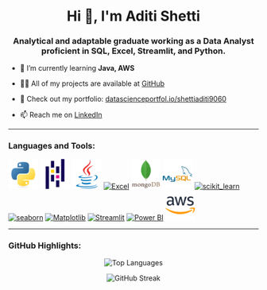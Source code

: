 
<h1 align="center">Hi 👋, I'm Aditi Shetti</h1>
<h3 align="center">Analytical and adaptable graduate working as a Data Analyst proficient in SQL, Excel, Streamlit, and Python.</h3>

- 🌱 I’m currently learning **Java, AWS**

- 👨‍💻 All of my projects are available at [GitHub](https://github.com/AditiShetti)

- 📝 Check out my portfolio: [datascienceportfol.io/shettiaditi9060](https://www.datascienceportfol.io/shettiaditi9060)

- 📫 Reach me on [LinkedIn](https://www.linkedin.com/in/aditi-shetti/)

---

<h3 align="left">Languages and Tools:</h3>
<p align="left">
  <a href="https://www.python.org" target="_blank"><img src="https://raw.githubusercontent.com/devicons/devicon/master/icons/python/python-original.svg" alt="python" width="60" height="60"/></a>
  <a href="https://pandas.pydata.org/" target="_blank"><img src="https://raw.githubusercontent.com/devicons/devicon/master/icons/pandas/pandas-original.svg" alt="pandas" width="60" height="60"/></a>
  <a href="https://www.java.com" target="_blank"><img src="https://raw.githubusercontent.com/devicons/devicon/master/icons/java/java-original.svg" alt="java" width="60" height="60"/></a>
  <a href="https://www.microsoft.com/en-us/microsoft-365/excel" target="_blank"><img src="https://cdn.jsdelivr.net/gh/devicons/devicon/icons/microsoftsqlserver/microsoftsqlserver-plain-wordmark.svg" alt="Excel" width="60" height="60"/></a>
  <a href="https://www.mongodb.com/" target="_blank"><img src="https://raw.githubusercontent.com/devicons/devicon/master/icons/mongodb/mongodb-original-wordmark.svg" alt="mongodb" width="60" height="60"/></a>
  <a href="https://www.mysql.com/" target="_blank"><img src="https://raw.githubusercontent.com/devicons/devicon/master/icons/mysql/mysql-original-wordmark.svg" alt="mysql" width="60" height="60"/></a>
  <a href="https://scikit-learn.org/" target="_blank"><img src="https://upload.wikimedia.org/wikipedia/commons/0/05/Scikit_learn_logo_small.svg" alt="scikit_learn" width="60" height="60"/></a>
  <a href="https://seaborn.pydata.org/" target="_blank"><img src="https://seaborn.pydata.org/_images/logo-mark-lightbg.svg" alt="seaborn" width="60" height="60"/></a>
  <a href="https://matplotlib.org/" target="_blank"><img src="https://matplotlib.org/_static/images/logo2.svg" alt="Matplotlib" width="60" height="60"/></a>
  <a href="https://streamlit.io/" target="_blank"><img src="https://streamlit.io/images/brand/streamlit-logo-secondary-colormark-darktext.svg" alt="Streamlit" width="60" height="60"/></a>
  <a href="https://powerbi.microsoft.com/" target="_blank"><img src="https://github.com/microsoft/PowerBI-Icons/blob/main/SVG/Power-BI.svg?raw=true" alt="Power BI" width="60" height="60"/></a>
  <a href="https://aws.amazon.com" target="_blank"><img src="https://raw.githubusercontent.com/devicons/devicon/master/icons/amazonwebservices/amazonwebservices-original-wordmark.svg" alt="aws" width="60" height="60"/></a>
</p>

---


<h3 align="left">GitHub Highlights:</h3>
<div align="center">
  <img width="300" src="https://github-readme-stats.vercel.app/api/top-langs?username=aditishetti&show_icons=true&locale=en&layout=compact" alt="Top Languages" />
</div>

<p align="center">
  <img width="500" src="https://github-readme-streak-stats.herokuapp.com/?user=aditishetti" alt="GitHub Streak" />
</p>






